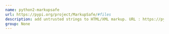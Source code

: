 ```yaml
---
name: python2-markupsafe
url: https://pypi.org/project/MarkupSafe/#files
description: add untrusted strings to HTML/XML markup. URL : https://pypi.org/project/MarkupSafe/#files Groups : None
group: None
---
```

